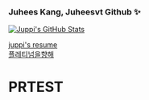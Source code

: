 ### Juhees Kang, Juheesvt Github ✨

[![Juppi's GitHub Stats](https://github-readme-stats.vercel.app/api?username=juheesvt&count_private=true&show_icons=true)](https://github.com/juheesvt)


[juppi's resume](https://www.notion.so/juheesvt/About-Me-0a01e51251f54ed283a9eae0c9906994)   
[플레티넘을향해](https://solved.ac/profile/ast99)


# PRTEST 
